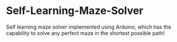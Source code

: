 # Self-Learning-Maze-Solver
Self learning maze solver implemented using Arduino, which has the capability to solve any perfect maze in the shortest possible path!
